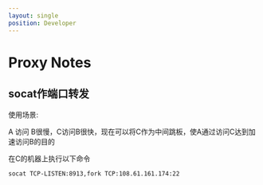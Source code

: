 ```yaml
---
layout: single
position: Developer
---
```


# Proxy Notes


## socat作端口转发

使用场景:

A 访问 B很慢，C访问B很快，现在可以将C作为中间跳板，使A通过访问C达到加速访问B的目的

在C的机器上执行以下命令
    
    socat TCP-LISTEN:8913,fork TCP:108.61.161.174:22